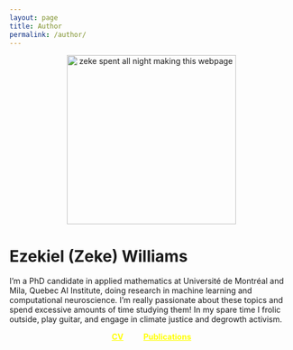 ```yaml
---
layout: page
title: Author
permalink: /author/
---
```




<p style="text-align:center;"><img src="https://zek3r.github.io/assets/profile3.jpeg" title="zeke spent all night making this webpage" width="300"/></p>

# Ezekiel (Zeke) Williams

I’m a PhD candidate in applied mathematics at Université de Montréal and Mila, Quebec AI Institute, doing research in machine learning and computational neuroscience. I’m really passionate about these topics and spend excessive amounts of time studying them! In my spare time I frolic outside, play guitar, and engage in climate justice and degrowth activism.


<div style="text-align:center">    
  <a href="https://zek3r.github.io/assets/cv_mar23.pdf" style="color:yellow;font-weight:bold">CV</a>
  &nbsp; &nbsp; &nbsp; &nbsp;
  <a href="https://scholar.google.ca/citations?user=KwgL380AAAAJ&hl=en&oi=ao" style="color:yellow;font-weight:bold">Publications</a>
</div>
